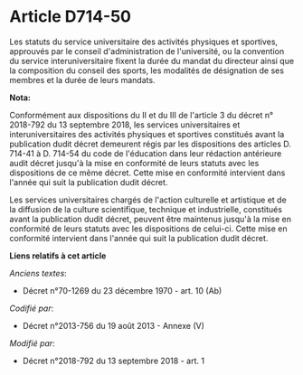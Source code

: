 # Article D714-50

Les statuts du service universitaire des activités physiques et sportives, approuvés par le conseil d'administration de
l'université, ou la convention du service interuniversitaire fixent la durée du mandat du directeur ainsi que la composition
du conseil des sports, les modalités de désignation de ses membres et la durée de leurs mandats.

**Nota:**

Conformément aux dispositions du II et du III de l'article 3 du décret n° 2018-792 du 13 septembre 2018, les services
universitaires et interuniversitaires des activités physiques et sportives constitués avant la publication dudit décret
demeurent régis par les dispositions des articles D. 714-41 à D. 714-54 du code de l'éducation dans leur rédaction antérieure
audit décret jusqu'à la mise en conformité de leurs statuts avec les dispositions de ce même décret. Cette mise en conformité
intervient dans l'année qui suit la publication dudit décret.

Les services universitaires chargés de l'action culturelle et artistique et de la diffusion de la culture scientifique,
technique et industrielle, constitués avant la publication dudit décret, peuvent être maintenus jusqu'à la mise en conformité
de leurs statuts avec les dispositions de celui-ci. Cette mise en conformité intervient dans l'année qui suit la publication
dudit décret.

**Liens relatifs à cet article**

_Anciens textes_:

  - Décret n°70-1269 du 23 décembre 1970 - art. 10 (Ab)

_Codifié par_:

  - Décret n°2013-756 du 19 août 2013 -  Annexe (V)

_Modifié par_:

  - Décret n°2018-792 du 13 septembre 2018 - art. 1
